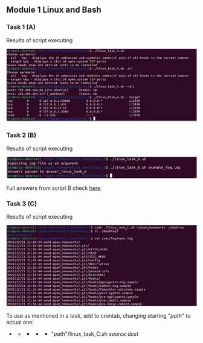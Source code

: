 ## Module 1 Linux and Bash

### Task 1 (A)

Results of script executing

![image taskA](/1_bash/task_A/taskA.jpg?raw=true)


### Task 2 (B)

Results of script executing

![image taskA](/1_bash/task_B/taskB.jpg?raw=true)

Full answers from script B check [here](https://github.com/archeapxa/epam_homeworks/blob/master/1_bash/task_B/answer_linux_task_B.txt).


### Task 3 (C)

Results of script executing

![image taskA](/1_bash/task_C/taskC.jpg)

To use as mentioned in a task, add to crontab, changing starting "_path_" to actual one:

* * * * * "_path_"/linux_task_C.sh _source_ _dest_

